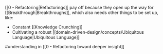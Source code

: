 [[0 - Refactoring|Refactorings]] pay off because they open up the way for [[Breakthrough|Breakthroughs]], which also needs other things to be set up, like:

- Constant [[Knowledge Crunching]]
- Cultivating a robust [[domain-driven-design/concepts/Ubiquitous Language|Ubiquitous Language]]

#understanding in [[0 - Refactoring toward deeper insight]]